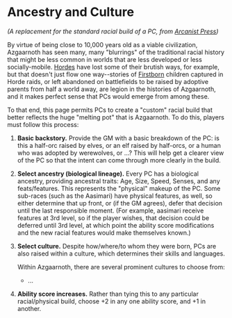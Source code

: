 # Ancestry and Culture
*(A replacement for the standard racial build of a PC, from [Arcanist Press](https://twitter.com/ArcanistPress/status/1356336296919183365?s=20))*

By virtue of being close to 10,000 years old as a viable civilization, Azgaarnoth has seen many, many "blurrings" of the traditional racial history that might be less common in worlds that are less developed or less socially-mobile. [Hordes](Hordish.md) have lost some of their brutish ways, for example, but that doesn't just flow one way--stories of [Firstborn](Firstborn.md) children captured in Horde raids, or left abandoned on battlefields to be raised by adoptive parents from half a world away, are legion in the histories of Azgaarnoth, and it makes perfect sense that PCs would emerge from among these.

To that end, this page permits PCs to create a "custom" racial build that better reflects the huge "melting pot" that is Azgaarnoth. To do this, players must follow this process:

1. **Basic backstory.** Provide the GM with a basic breakdown of the PC: is this a half-orc raised by elves, or an elf raised by half-orcs, or a human who was adopted by werewolves, or ...? This will help get a clearer view of the PC so that the intent can come through more clearly in the build.

2. **Select ancestry (biological lineage).** Every PC has a biological ancestry, providing ancestral traits: Age, Size, Speed, Senses, and any feats/features. This represents the "physical" makeup of the PC. Some sub-races (such as the Aasimari) have physical features, as well, so either determine that up front, or (if the GM agrees), defer that decision until the last responsible moment. (For example, aasimari receive features at 3rd level, so if the player wishes, that decision could be deferred until 3rd level, at which point the ability score modifications and the new racial features would make themselves known.)

3. **Select culture.** Despite how/where/to whom they were born, PCs are also raised within a culture, which determines their skills and languages.

    Within Azgaarnoth, there are several prominent cultures to choose from:

    * ...

4. **Ability score increases.** Rather than tying this to any particular racial/physical build, choose +2 in any one ability score, and +1 in another.
